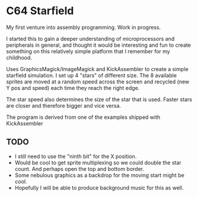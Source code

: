 C64 Starfield
=============

My first venture into assembly programming. Work in progress.

I started this to gain a deeper understanding of microprocessors and peripherals in general, and thought it would be interesting and fun to create something on this relatively simple platform that I remember for my childhood.

Uses GraphicsMagick/ImageMagick and KickAssembler to create a simple starfield simulation. I set up 4 "stars" of different size. The 8 available sprites are moved at a random speed across the screen and recycled (new Y pos and speed) each time they reach the right edge. 

The star speed also determines the size of the star that is used. Faster stars are closer and therefore bigger and vice versa.

The program is derived from one of the examples shipped with KickAssembler

TODO
----

* I still need to use the "ninth bit" for the X position.
* Would be cool to get sprite multiplexing so we could double the star count. And perhaps open the top and bottom border.
* Some nebulous graphics as a backdrop for the moving start might be cool.
* Hopefully I will be able to produce background music for this as well.


